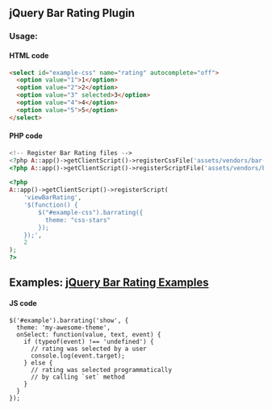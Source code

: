 jQuery Bar Rating Plugin
-----

### Usage:

#### HTML code
```HTML
<select id="example-css" name="rating" autocomplete="off">
  <option value="1">1</option>
  <option value="2">2</option>
  <option value="3" selected>3</option>
  <option value="4">4</option>
  <option value="5">5</option>
</select>
```

#### PHP code
```PHP
<!-- Register Bar Rating files -->
<?php A::app()->getClientScript()->registerCssFile('assets/vendors/bar-rating/css/css-stars.css'); ?>
<?php A::app()->getClientScript()->registerScriptFile('assets/vendors/bar-rating/jquery.barrating.min.js', 2); ?>

<?php
A::app()->getClientScript()->registerScript(
    'viewBarRating',
    '$(function() {
        $("#example-css").barrating({
          theme: "css-stars"
        });
    });',
    2
);
?>
```

Examples:
[jQuery Bar Rating Examples](http://antenna.io/demo/jquery-bar-rating/examples/)
---------------
#### JS code
```JS
$('#example').barrating('show', {
  theme: 'my-awesome-theme',
  onSelect: function(value, text, event) {
    if (typeof(event) !== 'undefined') {
      // rating was selected by a user
      console.log(event.target);
    } else {
      // rating was selected programmatically
      // by calling `set` method
    }
  }
});
```